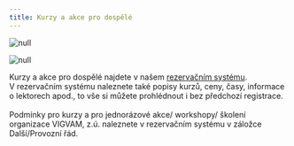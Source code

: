 ```yaml
---
title: Kurzy a akce pro dospělé
---
```

![null](/images/uploads/vigvam_pro_dospele_program_konecny.jpg)

![null](/images/uploads/vigvam_joga_a_pilates_2018-1-.jpg)

Kurzy a akce pro dospělé najdete v našem [rezervačním systému](https://vigvam.webooker.eu/).\
V rezervačním systému naleznete také popisy kurzů, ceny, časy,  informace o lektorech apod., to vše si můžete prohlédnout i bez předchozí registrace. \
\
Podmínky pro kurzy a pro jednorázové akce/ workshopy/ školení organizace VIGVAM, z.ú. naleznete v rezervačním systému v záložce Další/Provozní řád.

